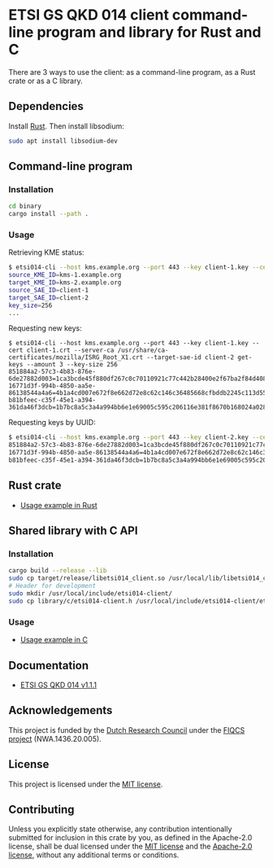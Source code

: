 # ETSI GS QKD 014 client command-line program and library for Rust and C

There are 3 ways to use the client: as a command-line program, as a Rust crate or as a C library.

## Dependencies

Install [Rust](https://www.rust-lang.org/tools/install).
Then install libsodium:

```bash
sudo apt install libsodium-dev
```

## Command-line program

### Installation

```bash
cd binary
cargo install --path .
```

### Usage

Retrieving KME status:

```bash
$ etsi014-cli --host kms.example.org --port 443 --key client-1.key --cert client-1.crt --server-ca server-ca.crt --target-sae-id client-2 status
source_KME_ID=kms-1.example.org
target_KME_ID=kms-2.example.org
source_SAE_ID=client-1
target_SAE_ID=client-2
key_size=256
...
```

Requesting new keys:

```
$ etsi014-cli --host kms.example.org --port 443 --key client-1.key --cert client-1.crt --server-ca /usr/share/ca-certificates/mozilla/ISRG_Root_X1.crt --target-sae-id client-2 get-keys --amount 3 --key-size 256
851884a2-57c3-4b83-876e-6de27882d003=1ca3bcde45f880df267c0c70110921c77c442b28400e2f67ba2f84d408aa2a1c
16771d3f-994b-4850-aa5e-86138544a4a6=4b1a4cd007e672f8e662d72e8c62c146c36485668cfbddb2245c113d551b41fa
b81bfeec-c35f-45e1-a394-361da46f3dcb=1b7bc8a5c3a4a994bb6e1e69005c595c206116e381f8670b168024a028d21277
```

Requesting keys by UUID:

```bash
$ etsi014-cli --host kms.example.org --port 443 --key client-2.key --cert client-2.crt --server-ca /usr/share/ca-certificates/mozilla/ISRG_Root_X1.crt --target-sae-id client-1 get-keys-by-ids --ids=851884a2-57c3-4b83-876e-6de27882d003,16771d3f-994b-4850-aa5e-86138544a4a6,b81bfeec-c35f-45e1-a394-361da46f3dcb
851884a2-57c3-4b83-876e-6de27882d003=1ca3bcde45f880df267c0c70110921c77c442b28400e2f67ba2f84d408aa2a1c
16771d3f-994b-4850-aa5e-86138544a4a6=4b1a4cd007e672f8e662d72e8c62c146c36485668cfbddb2245c113d551b41fa
b81bfeec-c35f-45e1-a394-361da46f3dcb=1b7bc8a5c3a4a994bb6e1e69005c595c206116e381f8670b168024a028d21277
```

## Rust crate

* [Usage example in Rust](binary/src/main.rs)

## Shared library with C API

### Installation

```bash
cargo build --release --lib
sudo cp target/release/libetsi014_client.so /usr/local/lib/libetsi014_client.so
# Header for development
sudo mkdir /usr/local/include/etsi014-client/
sudo cp library/c/etsi014-client.h /usr/local/include/etsi014-client/etsi014-client.h
```

### Usage

* [Usage example in C](examples/c/)

## Documentation

* [ETSI GS QKD 014 v1.1.1](https://www.etsi.org/deliver/etsi_gs/QKD/001_099/014/01.01.01_60/gs_qkd014v010101p.pdf)

## Acknowledgements

This project is funded by the [Dutch Research Council](https://www.nwo.nl/en) under the [FIQCS project](https://www.fiqcs.nl/) (NWA.1436.20.005).

## License

This project is licensed under the [MIT license](LICENSE).

## Contributing

Unless you explicitly state otherwise, any contribution intentionally submitted for inclusion in this crate by you, as defined in the Apache-2.0 license, shall be dual licensed under the [MIT license](LICENSE) and the [Apache-2.0 license](https://www.apache.org/licenses/LICENSE-2.0.txt), without any additional terms or conditions.

